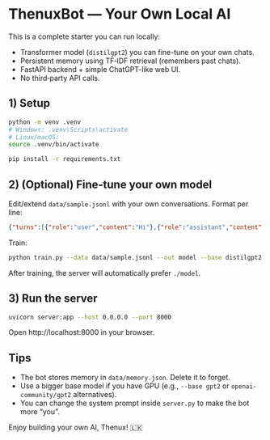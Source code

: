 # ThenuxBot — Your Own Local AI

This is a complete starter you can run locally:
- Transformer model (`distilgpt2`) you can fine-tune on your own chats.
- Persistent memory using TF‑IDF retrieval (remembers past chats).
- FastAPI backend + simple ChatGPT-like web UI.
- No third‑party API calls.

## 1) Setup
```bash
python -m venv .venv
# Windows: .venv\Scripts\activate
# Linux/macOS:
source .venv/bin/activate

pip install -r requirements.txt
```

## 2) (Optional) Fine-tune your own model
Edit/extend `data/sample.jsonl` with your own conversations.
Format per line:
```json
{"turns":[{"role":"user","content":"Hi"},{"role":"assistant","content":"Hello!"}]}
```

Train:
```bash
python train.py --data data/sample.jsonl --out model --base distilgpt2 --epochs 3
```
After training, the server will automatically prefer `./model`.

## 3) Run the server
```bash
uvicorn server:app --host 0.0.0.0 --port 8000
```
Open http://localhost:8000 in your browser.

## Tips
- The bot stores memory in `data/memory.json`. Delete it to forget.
- Use a bigger base model if you have GPU (e.g., `--base gpt2` or `openai-community/gpt2` alternatives).
- You can change the system prompt inside `server.py` to make the bot more “you”.

Enjoy building your own AI, Thenux! 🇱🇰

